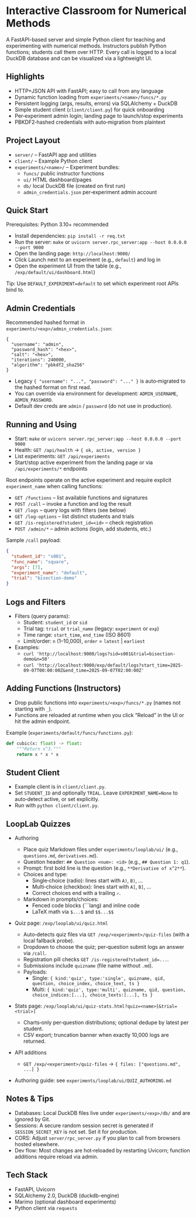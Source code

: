 # Interactive Classroom for Numerical Methods

A FastAPI-based server and simple Python client for teaching and experimenting with numerical methods. Instructors publish Python functions; students call them over HTTP. Every call is logged to a local DuckDB database and can be visualized via a lightweight UI.

## Highlights

- HTTP+JSON API with FastAPI; easy to call from any language
- Dynamic function loading from `experiments/<name>/funcs/*.py`
- Persistent logging (args, results, errors) via SQLAlchemy + DuckDB
- Simple student client (`client/client.py`) for quick onboarding
- Per‑experiment admin login; landing page to launch/stop experiments
- PBKDF2‑hashed credentials with auto‑migration from plaintext

## Project Layout

- `server/` – FastAPI app and utilities
- `client/` – Example Python client
- `experiments/<name>/` – Experiment bundles:
  - `funcs/` public instructor functions
  - `ui/` HTML dashboard/pages
  - `db/` local DuckDB file (created on first run)
  - `admin_credentials.json` per‑experiment admin account

## Quick Start

Prerequisites: Python 3.10+ recommended

- Install dependencies: `pip install -r req.txt`
- Run the server: `make` or `uvicorn server.rpc_server:app --host 0.0.0.0 --port 9000`
- Open the landing page: `http://localhost:9000/`
- Click Launch next to an experiment (e.g., `default`) and log in
- Open the experiment UI from the table (e.g., `/exp/default/ui/dashboard.html`)

Tip: Use `DEFAULT_EXPERIMENT=default` to set which experiment root APIs bind to.

## Admin Credentials

Recommended hashed format in `experiments/<exp>/admin_credentials.json`:

```
{
  "username": "admin",
  "password_hash": "<hex>",
  "salt": "<hex>",
  "iterations": 240000,
  "algorithm": "pbkdf2_sha256"
}
```

- Legacy `{ "username": "...", "password": "..." }` is auto‑migrated to the hashed format on first read.
- You can override via environment for development: `ADMIN_USERNAME`, `ADMIN_PASSWORD`.
- Default dev creds are `admin` / `password` (do not use in production).

## Running and Using

- Start: `make` or `uvicorn server.rpc_server:app --host 0.0.0.0 --port 9000`
- Health: `GET /api/health` → `{ ok, active, version }`
- List experiments: `GET /api/experiments`
- Start/stop active experiment from the landing page or via `/api/experiments/*` endpoints

Root endpoints operate on the active experiment and require explicit `experiment_name` when calling functions:

- `GET /functions` – list available functions and signatures
- `POST /call` – invoke a function and log the result
- `GET /logs` – query logs with filters (see below)
- `GET /log-options` – list distinct students and trials
- `GET /is-registered?student_id=<id>` – check registration
- `POST /admin/*` – admin actions (login, add students, etc.)

Sample `/call` payload:

```json
{
  "student_id": "s001",
  "func_name": "square",
  "args": [7],
  "experiment_name": "default",
  "trial": "bisection-demo"
}
```

## Logs and Filters

- Filters (query params):
  - Student: `student_id` or `sid`
  - Trial tag: `trial` or `trial_name` (legacy: `experiment` or `exp`)
  - Time range: `start_time`, `end_time` (ISO 8601)
  - Limit/order: `n` (1–10,000), `order` = `latest` | `earliest`
- Examples:
  - `curl 'http://localhost:9000/logs?sid=s001&trial=bisection-demo&n=50'`
  - `curl 'http://localhost:9000/exp/default/logs?start_time=2025-09-07T00:00:00Z&end_time=2025-09-07T02:00:00Z'`

## Adding Functions (Instructors)

- Drop public functions into `experiments/<exp>/funcs/*.py` (names not starting with `_`).
- Functions are reloaded at runtime when you click “Reload” in the UI or hit the admin endpoint.

Example (`experiments/default/funcs/functions.py`):

```python
def cubic(x: float) -> float:
    """Return x^3."""
    return x * x * x
```

## Student Client

- Example client is in `client/client.py`.
- Set `STUDENT_ID` and optionally `TRIAL`. Leave `EXPERIMENT_NAME=None` to auto‑detect active, or set explicitly.
- Run with `python client/client.py`.

## LoopLab Quizzes

- Authoring
  - Place quiz Markdown files under `experiments/looplab/ui/` (e.g., `questions.md`, `derivatives.md`).
  - Question header: `## Question <num>: <id>` (e.g., `## Question 1: q1`).
  - Prompt: first bold line is the question (e.g., `**Derivative of x^2**`).
  - Choices and type:
    - Single‑choice (radio): lines start with `A)`, `B)`, ...
    - Multi‑choice (checkbox): lines start with `A]`, `B]`, ...
    - Correct choices end with a trailing `✓`.
  - Markdown in prompts/choices:
    - Fenced code blocks (```lang) and inline code
    - LaTeX math via `$...$` and `$$...$$`

- Quiz page: `/exp/looplab/ui/quiz.html`
  - Auto‑detects quiz files via `GET /exp/<experiment>/quiz-files` (with a local fallback probe).
  - Dropdown to choose the quiz; per‑question submit logs an answer via `/call`.
  - Registration pill checks `GET /is-registered?student_id=...`.
  - Submissions include `quizname` (file name without `.md`).
  - Payloads:
    - Single: `{ kind:'quiz', type:'single', quizname, qid, question, choice_index, choice_text, ts }`
    - Multi: `{ kind:'quiz', type:'multi', quizname, qid, question, choice_indices:[...], choice_texts:[...], ts }`

- Stats page: `/exp/looplab/ui/quiz-stats.html?quiz=<name>[&trial=<trial>]`
  - Charts‑only per‑question distributions; optional dedupe by latest per student.
  - CSV export; truncation banner when exactly 10,000 logs are returned.

- API additions
  - `GET /exp/<experiment>/quiz-files` → `{ files: ["questions.md", ...] }`

- Authoring guide: see `experiments/looplab/ui/QUIZ_AUTHORING.md`

## Notes & Tips

- Databases: Local DuckDB files live under `experiments/<exp>/db/` and are ignored by Git.
- Sessions: A secure random session secret is generated if `SESSION_SECRET_KEY` is not set. Set it for production.
- CORS: Adjust `server/rpc_server.py` if you plan to call from browsers hosted elsewhere.
- Dev flow: Most changes are hot‑reloaded by restarting Uvicorn; function additions require reload via admin.

## Tech Stack

- FastAPI, Uvicorn
- SQLAlchemy 2.0, DuckDB (duckdb-engine)
- Marimo (optional dashboard experiments)
- Python client via `requests`
